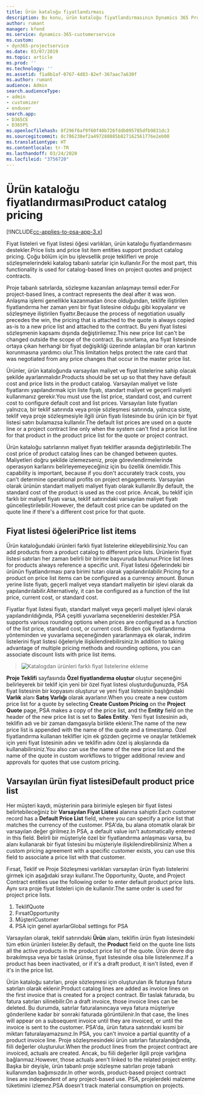 ```yaml
---
title: Ürün kataloğu fiyatlandırması
description: Bu konu, ürün kataloğu fiyatlandırmasının Dynamics 365 Project Service Automation'da (PSA) çalışma şekli hakkında bilgi sağlar.
author: rumant
manager: kfend
ms.service: dynamics-365-customerservice
ms.custom:
- dyn365-projectservice
ms.date: 03/07/2019
ms.topic: article
ms.prod: ''
ms.technology: ''
ms.assetid: f1a8b1af-0767-4d83-82ef-367aac7a630f
ms.author: rumant
audience: Admin
search.audienceType:
- admin
- customizer
- enduser
search.app:
- D365CE
- D365PS
ms.openlocfilehash: 8f296f6af9f60f40b726fddb095785dfb9831dc3
ms.sourcegitcommit: 8c786230ef2a497280885b827162561776e2eb00
ms.translationtype: HT
ms.contentlocale: tr-TR
ms.lasthandoff: 03/24/2020
ms.locfileid: "3756720"
---
```

# <a name="product-catalog-pricing"></a><span data-ttu-id="2c625-103">Ürün kataloğu fiyatlandırması</span><span class="sxs-lookup"><span data-stu-id="2c625-103">Product catalog pricing</span></span> 

[!INCLUDE[cc-applies-to-psa-app-3.x](../includes/cc-applies-to-psa-app-3x.md)]


<span data-ttu-id="2c625-104">Fiyat listeleri ve fiyat listesi öğesi varlıkları, ürün kataloğu fiyatlandırmasını destekler.</span><span class="sxs-lookup"><span data-stu-id="2c625-104">Price lists and price list item entities support product catalog pricing.</span></span> <span data-ttu-id="2c625-105">Çoğu bölüm için bu işlevsellik proje teklifleri ve proje sözleşmelerindeki katalog tabanlı satırlar için kullanılır.</span><span class="sxs-lookup"><span data-stu-id="2c625-105">For the most part, this functionality is used for catalog-based lines on project quotes and project contracts.</span></span>

<span data-ttu-id="2c625-106">Proje tabanlı satırlarda, sözleşme kazanılan anlaşmayı temsil eder.</span><span class="sxs-lookup"><span data-stu-id="2c625-106">For project-based lines, a contract represents the deal after it was won.</span></span> <span data-ttu-id="2c625-107">Anlaşma işlemi genellikle kazanmadan önce olduğundan, teklife iliştirilen fiyatlandırma her zaman yeni bir fiyat listesine olduğu gibi kopyalanır ve sözleşmeye iliştirilen fiyattır.</span><span class="sxs-lookup"><span data-stu-id="2c625-107">Because the process of negotiation usually precedes the win, the pricing that is attached to the quote is always copied as-is to a new price list and attached to the contract.</span></span> <span data-ttu-id="2c625-108">Bu yeni fiyat listesi sözleşmenin kapsamı dışında değiştirilemez.</span><span class="sxs-lookup"><span data-stu-id="2c625-108">This new price list can't be changed outside the scope of the contract.</span></span> <span data-ttu-id="2c625-109">Bu sınırlama, ana fiyat listesinde ortaya çıkan herhangi bir fiyat değişikliği üzerinde anlaşılan bir oran kartının korunmasına yardımcı olur.</span><span class="sxs-lookup"><span data-stu-id="2c625-109">This limitation helps protect the rate card that was negotiated from any price changes that occur in the master price list.</span></span>

<span data-ttu-id="2c625-110">Ürünler, ürün kataloğunda varsayılan maliyet ve fiyat listelerine sahip olacak şekilde ayarlanmalıdır.</span><span class="sxs-lookup"><span data-stu-id="2c625-110">Products should be set up so that they have default cost and price lists in the product catalog.</span></span> <span data-ttu-id="2c625-111">Varsayılan maliyet ve liste fiyatlarını yapılandırmak için liste fiyatı, standart maliyet ve geçerli maliyeti kullanmanız gerekir.</span><span class="sxs-lookup"><span data-stu-id="2c625-111">You must use the list price, standard cost, and current cost to configure default cost and list prices.</span></span> <span data-ttu-id="2c625-112">Varsayılan liste fiyatları yalnızca, bir teklif satırında veya proje sözleşmesi satırında, yalnızca siste, teklif veya proje sözleşmesiyle ilgili ürün fiyatı listesinde bu ürün için bir fiyat listesi satırı bulamazsa kullanılır.</span><span class="sxs-lookup"><span data-stu-id="2c625-112">The default list prices are used on a quote line or a project contract line only when the system can't find a price list line for that product in the product price list for the quote or project contract.</span></span>

<span data-ttu-id="2c625-113">Ürün kataloğu satırlarının maliyet fiyatı teklifler arasında değiştirilebilir.</span><span class="sxs-lookup"><span data-stu-id="2c625-113">The cost price of product catalog lines can be changed between quotes.</span></span> <span data-ttu-id="2c625-114">Maliyetleri doğru şekilde izlemezseniz, proje görevlendirmelerinde operasyon karlarını belirleyemeyeceğiniz için bu özellik önemlidir.</span><span class="sxs-lookup"><span data-stu-id="2c625-114">This capability is important, because if you don't accurately track costs, you can't determine operational profits on project engagements.</span></span> <span data-ttu-id="2c625-115">Varsayılan olarak ürünün standart maliyeti maliyet fiyatı olarak kullanılır.</span><span class="sxs-lookup"><span data-stu-id="2c625-115">By default, the standard cost of the product is used as the cost price.</span></span> <span data-ttu-id="2c625-116">Ancak, bu teklif için farklı bir maliyet fiyatı varsa, teklif satırındaki varsayılan maliyet fiyatı güncelleştirilebilir.</span><span class="sxs-lookup"><span data-stu-id="2c625-116">However, the default cost price can be updated on the quote line if there's a different cost price for that quote.</span></span>

## <a name="price-list-items"></a><span data-ttu-id="2c625-117">Fiyat listesi öğeleri</span><span class="sxs-lookup"><span data-stu-id="2c625-117">Price list items</span></span>

<span data-ttu-id="2c625-118">Ürün kataloğundaki ürünleri farklı fiyat listelerine ekleyebilirsiniz.</span><span class="sxs-lookup"><span data-stu-id="2c625-118">You can add products from a product catalog to different price lists.</span></span> <span data-ttu-id="2c625-119">Ürünlerin fiyat listesi satırları her zaman belirli bir birime başvuruda bulunur.</span><span class="sxs-lookup"><span data-stu-id="2c625-119">Price list lines for products always reference a specific unit.</span></span> <span data-ttu-id="2c625-120">Fiyat listesi öğelerindeki bir ürünün fiyatlandırması para birimi tutarı olarak yapılandırılabilir.</span><span class="sxs-lookup"><span data-stu-id="2c625-120">Pricing for a product on price list items can be configured as a currency amount.</span></span> <span data-ttu-id="2c625-121">Bunun yerine liste fiyatı, geçerli maliyet veya standart maliyetin bir işlevi olarak da yapılandırılabilir.</span><span class="sxs-lookup"><span data-stu-id="2c625-121">Alternatively, it can be configured as a function of the list price, current cost, or standard cost.</span></span>

<span data-ttu-id="2c625-122">Fiyatlar fiyat listesi fiyatı, standart maliyet veya geçerli maliyet işlevi olarak yapılandırıldığında, PSA çeşitli yuvarlama seçeneklerini destekler.</span><span class="sxs-lookup"><span data-stu-id="2c625-122">PSA supports various rounding options when prices are configured as a function of the list price, standard cost, or current cost.</span></span> <span data-ttu-id="2c625-123">Birden çok fiyatlandırma yönteminden ve yuvarlama seçeneğinden yararlanmaya ek olarak, indirim listelerini fiyat listesi öğeleriyle ilişkilendirebilirsiniz.</span><span class="sxs-lookup"><span data-stu-id="2c625-123">In addition to taking advantage of multiple pricing methods and rounding options, you can associate discount lists with price list items.</span></span> 

> ![Katalogdan ürünleri farklı fiyat listelerine ekleme](media/basic-guide-16.png)

<span data-ttu-id="2c625-125">**Proje Teklifi** sayfasında **Özel fiyatlandırma oluştur** oluştur seçeneğini belirleyerek bir teklif için yeni bir özel fiyat listesi oluşturduğunuzda, PSA fiyat listesinin bir kopyasını oluşturur ve yeni fiyat listesinin başlığındaki **Varlık** alanı **Satış Varlığı** olarak ayarlanır.</span><span class="sxs-lookup"><span data-stu-id="2c625-125">When you create a new custom price list for a quote by selecting **Create Custom Pricing** on the **Project Quote** page, PSA makes a copy of the price list, and the **Entity** field on the header of the new price list is set to **Sales Entity**.</span></span> <span data-ttu-id="2c625-126">Yeni fiyat listesinin adı, teklifin adı ve bir zaman damgasıyla birlikte eklenir.</span><span class="sxs-lookup"><span data-stu-id="2c625-126">The name of the new price list is appended with the name of the quote and a timestamp.</span></span> <span data-ttu-id="2c625-127">Özel fiyatlandırma kullanan teklifler için ek gözden geçirme ve onaylar tetiklemek için yeni fiyat listesinin adını ve teklifin adını özel iş akışlarında da kullanabilirsiniz.</span><span class="sxs-lookup"><span data-stu-id="2c625-127">You also can use the name of the new price list and the name of the quote in custom workflows to trigger additional review and approvals for quotes that use custom pricing.</span></span>

 
## <a name="default-product-price-list"></a><span data-ttu-id="2c625-128">Varsayılan ürün fiyat listesi</span><span class="sxs-lookup"><span data-stu-id="2c625-128">Default product price list</span></span>
<span data-ttu-id="2c625-129">Her müşteri kaydı, müşterinin para birimiyle eşleşen bir fiyat listesi belirtebileceğiniz bir **Varsayılan Fiyat Listesi** alanına sahiptir.</span><span class="sxs-lookup"><span data-stu-id="2c625-129">Each customer record has a **Default Price List** field, where you can specify a price list that matches the currency of the customer.</span></span> <span data-ttu-id="2c625-130">PSA'da, bu alana otomatik olarak bir varsayılan değer girilmez.</span><span class="sxs-lookup"><span data-stu-id="2c625-130">In PSA, a default value isn't automatically entered in this field.</span></span> <span data-ttu-id="2c625-131">Belirli bir müşteriyle özel bir fiyatlandırma anlaşması varsa, bu alanı kullanarak bir fiyat listesini bu müşteriyle ilişkilendirebilirsiniz.</span><span class="sxs-lookup"><span data-stu-id="2c625-131">When a custom pricing agreement with a specific customer exists, you can use this field to associate a price list with that customer.</span></span>

<span data-ttu-id="2c625-132">Fırsat, Teklif ve Proje Sözleşmesi varlıkları varsayılan ürün fiyatı listelerini girmek için aşağıdaki sırayı kullanır.</span><span class="sxs-lookup"><span data-stu-id="2c625-132">The Opportunity, Quote, and Project Contract entities use the following order to enter default product price lists.</span></span> <span data-ttu-id="2c625-133">Aynı sıra proje fiyat listeleri için de kullanılır.</span><span class="sxs-lookup"><span data-stu-id="2c625-133">The same order is used for project price lists.</span></span>

1.  <span data-ttu-id="2c625-134">Teklif</span><span class="sxs-lookup"><span data-stu-id="2c625-134">Quote</span></span>
2.  <span data-ttu-id="2c625-135">Fırsat</span><span class="sxs-lookup"><span data-stu-id="2c625-135">Opportunity</span></span>
3.  <span data-ttu-id="2c625-136">Müşteri</span><span class="sxs-lookup"><span data-stu-id="2c625-136">Customer</span></span>
4.  <span data-ttu-id="2c625-137">PSA için genel ayarlar</span><span class="sxs-lookup"><span data-stu-id="2c625-137">Global settings for PSA</span></span>

<span data-ttu-id="2c625-138">Varsayılan olarak, teklif satırındaki **Ürün** alanı, teklifin ürün fiyatı listesindeki tüm etkin ürünleri listeler.</span><span class="sxs-lookup"><span data-stu-id="2c625-138">By default, the **Product** field on the quote line lists all the active products in the product price list of the quote.</span></span> <span data-ttu-id="2c625-139">Ürün devre dışı bırakılmışsa veya bir taslak ürünse, fiyat listesinde olsa bile listelenmez.</span><span class="sxs-lookup"><span data-stu-id="2c625-139">If a product has been inactivated, or if it's a draft product, it isn't listed, even if it's in the price list.</span></span> 

<span data-ttu-id="2c625-140">Ürün kataloğu satırları, proje sözleşmesi için oluşturulan ilk faturaya fatura satırları olarak eklenir.</span><span class="sxs-lookup"><span data-stu-id="2c625-140">Product catalog lines are added as invoice lines on the first invoice that is created for a project contract.</span></span> <span data-ttu-id="2c625-141">Bir taslak faturada, bu fatura satırları silinebilir.</span><span class="sxs-lookup"><span data-stu-id="2c625-141">On a draft invoice, those invoice lines can be deleted.</span></span> <span data-ttu-id="2c625-142">Bu durumda, satırlar faturalanıncaya veya fatura müşteriye gönderilene kadar bir sonraki faturada görüntülenir.</span><span class="sxs-lookup"><span data-stu-id="2c625-142">In that case, the lines will appear on a subsequent invoice until they are invoiced, or until the invoice is sent to the customer.</span></span> <span data-ttu-id="2c625-143">PSA'da, ürün fatura satırındaki kısmi bir miktarı faturalayamazsınız.</span><span class="sxs-lookup"><span data-stu-id="2c625-143">In PSA, you can't invoice a partial quantity of a product invoice line.</span></span> <span data-ttu-id="2c625-144">Proje sözleşmesindeki ürün satırları faturalandığında, fiili değerler oluşturulur.</span><span class="sxs-lookup"><span data-stu-id="2c625-144">When the product lines from the project contract are invoiced, actuals are created.</span></span> <span data-ttu-id="2c625-145">Ancak, bu fiili değerler ilgili proje varlığına bağlanmaz.</span><span class="sxs-lookup"><span data-stu-id="2c625-145">However, those actuals aren't linked to the related project entity.</span></span> <span data-ttu-id="2c625-146">Başka bir deyişle, ürün tabanlı proje sözleşme satırları proje tabanlı kullanımdan bağımsızdır.</span><span class="sxs-lookup"><span data-stu-id="2c625-146">In other words, product-based project contract lines are independent of any project-based use.</span></span> <span data-ttu-id="2c625-147">PSA, projelerdeki malzeme tüketimini izlemez.</span><span class="sxs-lookup"><span data-stu-id="2c625-147">PSA doesn't track material consumption on projects.</span></span>
